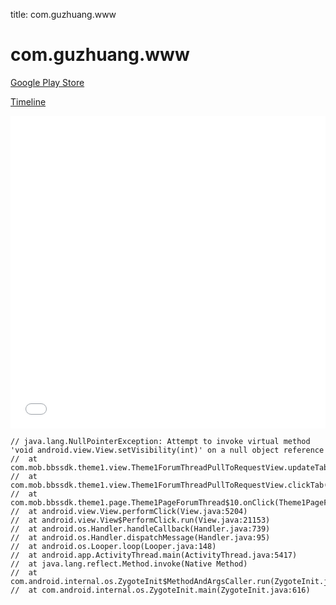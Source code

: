 title: com.guzhuang.www

# com.guzhuang.www

[Google Play Store](https://play.google.com/store/apps/details?id=com.guzhuang.www)

[Timeline](./vis-timeline.html)

<iframe src="./vis-timeline.html" width="100%" height="500px" style="border:none;"></iframe>

```
// java.lang.NullPointerException: Attempt to invoke virtual method 'void android.view.View.setVisibility(int)' on a null object reference
// 	at com.mob.bbssdk.theme1.view.Theme1ForumThreadPullToRequestView.updateTabView(Theme1ForumThreadPullToRequestView.java:211)
// 	at com.mob.bbssdk.theme1.view.Theme1ForumThreadPullToRequestView.clickTab(Theme1ForumThreadPullToRequestView.java:183)
// 	at com.mob.bbssdk.theme1.page.Theme1PageForumThread$10.onClick(Theme1PageForumThread.java:173)
// 	at android.view.View.performClick(View.java:5204)
// 	at android.view.View$PerformClick.run(View.java:21153)
// 	at android.os.Handler.handleCallback(Handler.java:739)
// 	at android.os.Handler.dispatchMessage(Handler.java:95)
// 	at android.os.Looper.loop(Looper.java:148)
// 	at android.app.ActivityThread.main(ActivityThread.java:5417)
// 	at java.lang.reflect.Method.invoke(Native Method)
// 	at com.android.internal.os.ZygoteInit$MethodAndArgsCaller.run(ZygoteInit.java:726)
// 	at com.android.internal.os.ZygoteInit.main(ZygoteInit.java:616)

```



